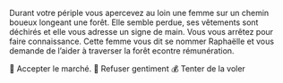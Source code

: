 Durant votre périple vous apercevez au loin une femme sur un chemin boueux longeant une forêt. Elle semble perdue, ses vêtements sont déchirés et elle vous adresse un signe de main. Vous vous arrêtez pour faire connaissance. Cette femme vous dit se nommer Raphaëlle et vous demande de l’aider à traverser la forêt econtre rémunération.

🚶 Accepter le marché.
🤚 Refuser gentiment
💰 Tenter de la voler






